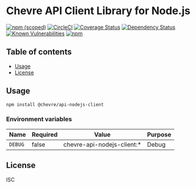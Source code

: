 # Chevre API Client Library for Node.js

[![npm (scoped)](https://img.shields.io/npm/v/@chevre/api-nodejs-client.svg)](https://www.npmjs.com/package/@chevre/api-nodejs-client)
[![CircleCI](https://circleci.com/gh/chevre-jp/api-nodejs-client.svg?style=svg)](https://circleci.com/gh/chevre-jp/api-nodejs-client)
[![Coverage Status](https://coveralls.io/repos/github/chevre-jp/api-nodejs-client/badge.svg?branch=master)](https://coveralls.io/github/chevre-jp/api-nodejs-client?branch=master)
[![Dependency Status](https://img.shields.io/david/chevre-jp/api-nodejs-client.svg)](https://david-dm.org/chevre-jp/api-nodejs-client)
[![Known Vulnerabilities](https://snyk.io/test/github/chevre-jp/api-nodejs-client/badge.svg?targetFile=package.json)](https://snyk.io/test/github/chevre-jp/api-nodejs-client?targetFile=package.json)
[![npm](https://img.shields.io/npm/dm/@chevre/api-nodejs-client.svg)](https://nodei.co/npm/@chevre/api-nodejs-client/)

## Table of contents

* [Usage](#usage)
* [License](#license)

## Usage

```shell
npm install @chevre/api-nodejs-client
```

### Environment variables

| Name    | Required | Value                      | Purpose |
|---------|----------|----------------------------|---------|
| `DEBUG` | false    | chevre-api-nodejs-client:* | Debug   |

## License

ISC
